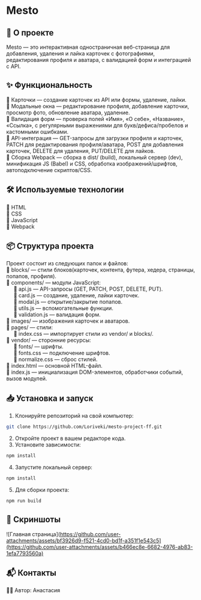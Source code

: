 # Mesto

## 🚀 О проекте

Mesto — это интерактивная одностраничная веб-страница для добавления, удаления и лайка карточек с фотографиями, редактирования профиля и аватара, с валидацией форм и интеграцией с API.

## ✨ Функциональность  

🔹 Карточки — создание карточек из API или формы, удаление, лайки.  
🔹 Модальные окна — редактирование профиля, добавление карточки, просмотр фото, обновление аватара, удаление.  
🔹 Валидация форм — проверка полей «Имя», «О себе», «Название», «Ссылка», с регулярными выражениями для букв/дефиса/пробелов и кастомными ошибками.  
🔹 API-интеграция — GET-запросы для загрузки профиля и карточек, PATCH для редактирования профиля/аватара, POST для добавления карточек, DELETE для удаления, PUT/DELETE для лайков.  
🔹 Сборка Webpack — сборка в dist/ (build), локальный сервер (dev), минификация JS (Babel) и CSS, обработка изображений/шрифтов, автоподключение скриптов/CSS.

## 🛠 Используемые технологии

🔹 HTML  
🔹 CSS   
🔹 JavaScript  
🔹 Webpack  

## 📦 Структура проекта

Проект состоит из следующих папок и файлов:  
🔹 blocks/ — стили блоков(карточек, контента, футера, хедера, страницы, попапов, профиля).  
🔹 components/ — модули JavaScript:  
&nbsp;&nbsp;&nbsp;&nbsp; 🔹 api.js — API-запросы (GET, PATCH, POST, DELETE, PUT).  
&nbsp;&nbsp;&nbsp;&nbsp; 🔹 card.js — создание, удаление, лайки карточек.  
&nbsp;&nbsp;&nbsp;&nbsp; 🔹 modal.js — открытие/закрытие попапов.  
&nbsp;&nbsp;&nbsp;&nbsp; 🔹 utils.js — вспомогательные функции.  
&nbsp;&nbsp;&nbsp;&nbsp; 🔹 validation.js — валидация форм.  
🔹 images/ — изображения карточек и аватаров.  
🔹 pages/ — стили:  
&nbsp;&nbsp;&nbsp;&nbsp; 🔹 index.css — импортирует стили из vendor/ и blocks/.  
🔹 vendor/ — сторонние ресурсы:  
&nbsp;&nbsp;&nbsp;&nbsp; 🔹 fonts/ — шрифты.  
&nbsp;&nbsp;&nbsp;&nbsp; 🔹 fonts.css — подключение шрифтов.  
&nbsp;&nbsp;&nbsp;&nbsp; 🔹 normalize.css — сброс стилей.  
🔹 index.html — основной HTML-файл.  
🔹 index.js —  инициализация DOM-элементов, обработчики событий, вызов модулей.

## 📥 Установка и запуск

1. Клонируйте репозиторий на свой компьютер:

```bash
git clone https://github.com/Loriveki/mesto-project-ff.git
```
2. Откройте проект в вашем редакторе кода.
3. Установите зависимости:
   
```bash
npm install
```
4. Запустите локальный сервер:
   
```bash
npm install
```
5. Для сборки проекта:

```bash
npm run build
```

## 📸 Скриншоты
![Главная страница](https://github.com/user-attachments/assets/bf3926d9-f521-4cd0-bd1f-a351f1e543c5](https://github.com/user-attachments/assets/b466ec8e-6682-4976-ab83-1efa7793560a)

## 📬 Контакты

👩‍💻 Автор: Анастасия
